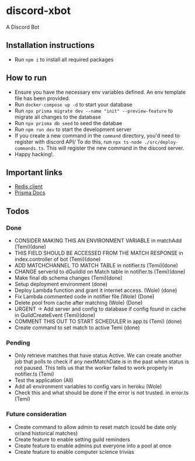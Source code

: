 # discord-xbot

A Discord Bot

## Installation instructions

-   Run `npm i` to install all required packages

## How to run

-   Ensure you have the necessary env variables defined. An env template file has been provided.
-   Run `docker-compose up -d` to start your database
-   Run `npx prisma migrate dev --name "init" --preview-feature` to migrate all changes to the
    database
-   Run `npx prisma db seed` to seed the databae
-   Run `npm run dev` to start the development server
-   If you create a new command in the `command` directory, you'd need to register with discord API/
    To do this, run `npx ts-node ./src/deploy-commands.ts`. This will register the new command in
    the discord server.
-   Happy hacking!.

## Important links

-   [Redis client](https://tedis.silkjs.org/api/)
-   [Prisma Docs](https://www.prisma.io/docs/)

## Todos

### Done

-   CONSIDER MAKING THIS AN ENVIRONMENT VARIABLE in matchAdd (Temi)(done)
-   THIS FIELD SHOULD BE ACCESSED FROM THE MATCH RESPONSE in index.controller of bot (Temi)(done)
-   ADD MATCHCHANNEL TO MATCH TABLE in notifier.ts (Temi)(done)
-   CHANGE serverId to dGuildId on Match table in notifier.ts (Temi)(done)
-   Make final db schema changes (Temi)(done)
-   Setup deployment environment (done)
-   Deploy Lambda function and grant it internet access. (Wole) (done)
-   Fix Lambda commented code in notifier file (Wole) (Done)
-   Delete pool from cache after matching (Wole) (Done)
-   URGENT -> Add server and config to database if config found in cache in GuildCreateEvent
    (Temi)(done)
-   COMMENT THIS OUT TO START SCHEDULER in app.ts (Temi) (done)
-   Create command to set match to active Temi (done)

### Pending

-   Only retrieve matches that have status Active. We can create another job that polls to check if
    any nextMatchDate is in the past when status is not paused. This tells us that the worker failed
    to work properly in notifier.ts (Temi)
-   Test the application (All)
-   Add all environment variables to config vars in heroku (Wole)
-   Check this and what should be done if the error is not trusted. in error.ts (Temi)

### Future consideration

-   Create command to allow admin to reset match (could be date only or/and historical matches)
-   Create feature to enable setting guild reminders
-   Create feature to enable admins put everyone into a pool at once
-   Create feature to enable computer science trivias
